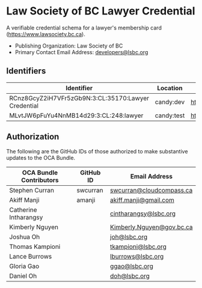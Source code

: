 # Law Society of BC Lawyer Credential

A verifiable credential schema for a lawyer's membership card (https://www.lawsociety.bc.ca).

- Publishing Organization: Law Society of BC
- Primary Contact Email Address: developers@lsbc.org

## Identifiers

| Identifier                                          | Location   | URL                                                   |
| --------------------------------------------------- | ---------- | ----------------------------------------------------- |
| RCnz8GcyZ2iH7VFr5zGb9N:3:CL:35170:Lawyer Credential | candy:dev  | https://candyscan.idlab.org/tx/CANDY_DEV/domain/35171 |
| MLvtJW6pFuYu4NnMB14d29:3:CL:248:lawyer              | candy:test | https://candyscan.idlab.org/tx/CANDY_TEST/domain/249  |

## Authorization

The following are the GitHub IDs of those authorized to make substantive updates to the OCA Bundle.

| OCA Bundle Contributors | GitHub ID  | Email Address             |
| ----------------------- | ---------- | ------------------------- |
| Stephen Curran          | swcurran   | swcurran@cloudcompass.ca  |
| Akiff Manji             | amanji     | akiff.manji@gmail.com     |
| Catherine Intharangsy   |            | cintharangsy@lsbc.org     |
| Kimberly Nguyen         |            | Kimberly.Nguyen@gov.bc.ca |
| Joshua Oh               |            | joh@lsbc.org              |
| Thomas Kampioni         |            | tkampioni@lsbc.org        |
| Lance Burrows           |            | lburrows@lsbc.org         |
| Gloria Gao              |            | ggao@lsbc.org             |
| Daniel Oh               |            | doh@lsbc.org              |
